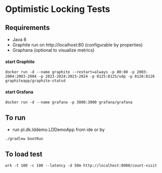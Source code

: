 Optimistic Locking Tests
===============

## Requirements

* Java 8
* Graphite run on http://localhost:80 (configurable by properties)
* Graphana (optional to visualize metrics)

#### start Graphite
```
docker run -d --name graphite --restart=always -p 80:80 -p 2003-2004:2003-2004 -p 2023-2024:2023-2024 -p 8125:8125/udp -p 8126:8126 graphiteapp/graphite-statsd
```
#### start Grafana
```
docker run -d --name grafana -p 3000:3000 grafana/grafana
```

## To run
* run pl.dk.lddemo.LDDemoApp from ide or by
```
./gradlew bootRun
```

## To load test
```
wrk -t 100 -c 100 --latency -d 50m http://localhost:8080/count-visit
```
